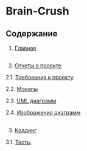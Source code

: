 # Brain-Crush

## Содержание
1. [Главная](https://github.com/oooNAKooo/Test_README)
##
2. [Отчеты о проекте](https://github.com/oooNAKooo/Test_README/tree/main/documentation)

  2.1. [Требования к проекту](https://github.com/oooNAKooo/Test_README/blob/main/documentation/requirements.md)

  2.2. [Мокапы](https://github.com/oooNAKooo/Test_README/tree/main/documentation/Mockups)

  2.3. [UML диаграмм](https://github.com/oooNAKooo/Test_README/tree/main/documentation/Diagram)

  2.4. [Изображения диаграмм](https://github.com/oooNAKooo/Test_README/tree/main/documentation/Images/Diagrams)
##
3. [Коддинг](https://github.com/oooNAKooo/Test_README/tree/main/Code)

  3.1. [Тесты](https://github.com/oooNAKooo/Test_README/tree/main/Code/Test)

